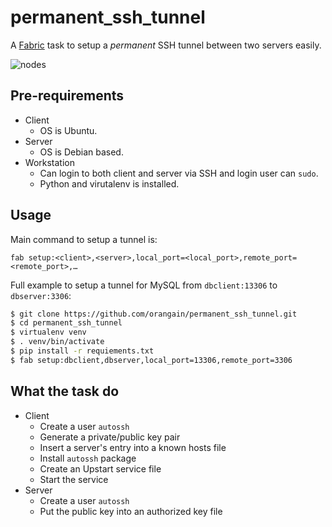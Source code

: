 permanent_ssh_tunnel
====================

A [Fabric](http://fabfile.org) task to setup a *permanent* SSH tunnel between two servers easily.

![nodes](https://raw.github.com/orangain/permanent_ssh_tunnel/master/doc/nodes.png)

Pre-requirements
---------------

* Client
    * OS is Ubuntu.
* Server
    * OS is Debian based.
* Workstation
	* Can login to both client and server via SSH and login user can `sudo`.
	* Python and virutalenv is installed.
	
Usage
-----

Main command to setup a tunnel is:

```
fab setup:<client>,<server>,local_port=<local_port>,remote_port=<remote_port>,…
```

Full example to setup a tunnel for MySQL from `dbclient:13306` to `dbserver:3306`:

```sh
$ git clone https://github.com/orangain/permanent_ssh_tunnel.git
$ cd permanent_ssh_tunnel
$ virtualenv venv
$ . venv/bin/activate
$ pip install -r requiements.txt
$ fab setup:dbclient,dbserver,local_port=13306,remote_port=3306
```


What the task do
----------------

- Client
	- Create a user `autossh`
	- Generate a private/public key pair
	- Insert a server's entry into a known hosts file
	- Install `autossh` package
	- Create an Upstart service file
	- Start the service
- Server
	- Create a user `autossh`
	- Put the public key into an authorized key file
